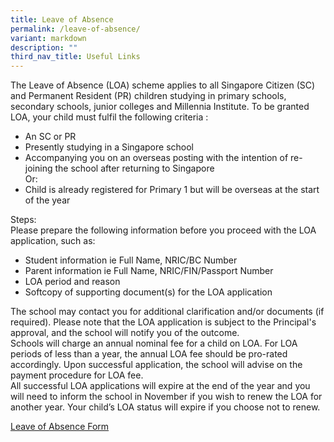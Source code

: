 ```yaml
---
title: Leave of Absence
permalink: /leave-of-absence/
variant: markdown
description: ""
third_nav_title: Useful Links
---
```

The Leave of Absence (LOA) scheme applies to all Singapore Citizen (SC) and Permanent Resident (PR) children studying in primary schools, secondary schools, junior colleges and Millennia Institute. 
To be granted LOA, your child must fulfil the following criteria : <br>
* An SC or PR <br>
* Presently studying in a Singapore school <br>
* Accompanying you on an overseas posting with the intention of re-joining the school after returning to Singapore <br>
Or: <br>
* Child is already registered for Primary 1 but will be overseas at the start of the year 

Steps: <br>
Please prepare the following information before you proceed with the LOA application, such as: <br>
* Student information ie Full Name, NRIC/BC Number <br>
* Parent information ie Full Name, NRIC/FIN/Passport Number <br>
* LOA period and reason <br>
* Softcopy of supporting document(s) for the LOA application <br>

The school may contact you for additional clarification and/or documents (if required). Please note that the LOA application is subject to the Principal's approval, and the school will notify you of the outcome. <br>
Schools will charge an annual nominal fee for a child on LOA. For LOA periods of less than a year, the annual LOA fee should be pro-rated accordingly. Upon successful application, the school will advise on the payment procedure for LOA fee. <br>
All successful LOA applications will expire at the end of the year and you will need to inform the school in November if you wish to renew the LOA for another year. Your child’s LOA status will expire if you choose not to renew.

[Leave of Absence Form](https://go.gov.sg/zhpsloa)<br>

